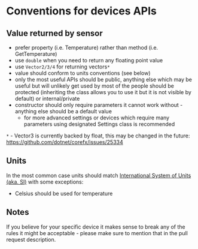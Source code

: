 # Conventions for devices APIs

## Value returned by sensor

- prefer property (i.e. Temperature) rather than method (i.e. GetTemperature)
- use `double` when you need to return any floating point value
- use `Vector2/3/4` for returning vectors`*`
- value should conform to units conventions (see below)
- only the most useful APIs should be public, anything else which may be useful but will unlikely get used by most of the people should be protected (inheriting the class allows you to use it but it is not visible by default) or internal/private
- constructor should only require parameters it cannot work without - anything else should be a default value
  - for more advanced settings or devices which require many parameters using designated Settings class is recommended

`*` -  Vector3 is currently backed by float, this may be changed in the future: https://github.com/dotnet/corefx/issues/25334

## Units

In the most common case units should match [International System of Units (aka. SI)](https://en.wikipedia.org/wiki/International_System_of_Units) with some exceptions:

- Celsius should be used for temperature

## Notes

If you believe for your specific device it makes sense to break any of the rules it might be acceptable - please make sure to mention that in the pull request description.
